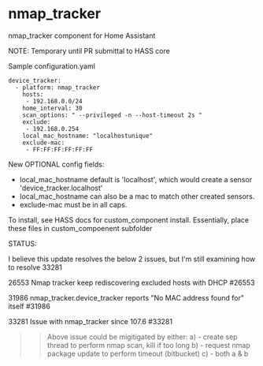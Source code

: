 # nmap_tracker
nmap_tracker component for Home Assistant

NOTE: Temporary until PR submittal to HASS core

Sample configuration.yaml

```
device_tracker:
  - platform: nmap_tracker
    hosts:
     - 192.168.0.0/24
    home_interval: 30
    scan_options: " --privileged -n --host-timeout 2s "
    exclude:
     - 192.168.0.254
    local_mac_hostname: "localhostunique"
    exclude-mac:
     - FF:FF:FF:FF:FF:FF
```
New OPTIONAL config fields:

- local_mac_hostname default is 'localhost', which would create a sensor 'device_tracker.localhost'
- local_mac_hostname can also be a mac to match other created sensors.
- exclude-mac must be in all caps.


To install, see HASS docs for custom_component install.
Essentially, place these files in custom_compoenent subfolder


STATUS:

I believe this update resolves the below 2 issues, but I'm still examining how to resolve 33281

26553
Nmap tracker keep rediscovering excluded hosts with DHCP #26553

31986
nmap_tracker.device_tracker reports "No MAC address found for" itself #31986



33281
Issue with nmap_tracker since 107.6 #33281

>> Above issue could be migitigated by either:
a) - create sep thread to perform nmap scan, kill if too long
b) - request nmap package update to perform timeout (bitbucket)
c) - both a & b 
